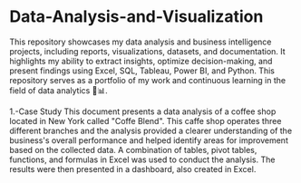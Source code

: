 # Data-Analysis-and-Visualization
This repository showcases my data analysis and business intelligence projects, including reports, visualizations, datasets, and documentation. It highlights my ability to extract insights, optimize decision-making, and present findings using Excel, SQL, Tableau, Power BI, and Python. This repository serves as a portfolio of my work and continuous learning in the field of data analytics 🚀📊.

1.-Case Study
This document presents a data analysis of a coffee shop located in New York called "Coffe Blend". This caffe shop operates three different branches and the analysis provided a clearer understanding of the business's overall performance and helped identify areas for improvement based on the collected data.
A combination of tables, pivot tables, functions, and formulas in Excel was used to conduct the analysis. The results were then presented in a dashboard, also created in Excel.
  
